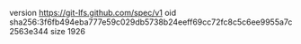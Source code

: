 version https://git-lfs.github.com/spec/v1
oid sha256:3f6fb494eba777e59c029db5738b24eeff69cc72fc8c5c6ee9955a7c2563e344
size 1926
